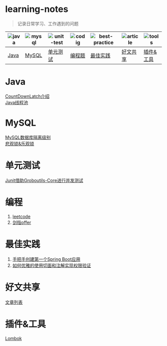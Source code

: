 # learning-notes
> 记录日常学习、工作遇到的问题

|![java](pic/java.png)|![mysql](pic/db.png)|![unit-test](pic/ut.png)|![codig](pic/coding.png)|![best-practice](pic/practice.png)|![article](pic/article.png)|![tools](pic/tools.png)|
|-|-|-|-|-|-|-|
|[Java](#java)|[MySQL](#mysql)|[单元测试](#unit-test)|[编程题](#coding)|[最佳实践](#best-practice)|[好文共享](#article-share)|[插件&工具](#plugin-tool)|

# <span id="java">Java</span>
[CountDownLatch介绍](java/CountDownLatch.md)<br>
[Java线程池](java/java线程池.md)

# <span id="mysql">MySQL</span>
[MySQL数据库隔离级别](mysql/MySQL数据库隔离级别.md)<br>
[悲观锁&乐观锁](mysql/悲观锁&乐观锁.md)

# <span id="unit-test">单元测试</span>
[Junit借助Groboutils-Core进行并发测试](单元测试/Junit借助Groboutils-Core进行并发测试.md)

# <span id="coding">编程</span>
1. [leetcode](编程题/leetcode/catalog.md)
2. [剑指offer](编程题/剑指offer/catalog.md)

# <span id="best-practice">最佳实践</span>
1. [手把手创建第一个Spring Boot应用](最佳实践/手把手创建第一个SpringBoot应用.md)
2. [如何优雅的使用切面和注解实现权限验证](最佳实践/如何优雅的使用切面和注解实现权限验证.md)

# <span id="article-share">好文共享</span>
[文章列表](好文共享/article-list.md)

# <span id="plugin-tool">插件&工具</span>
[Lombok](plugin-tool/lombok/catalog.md)






